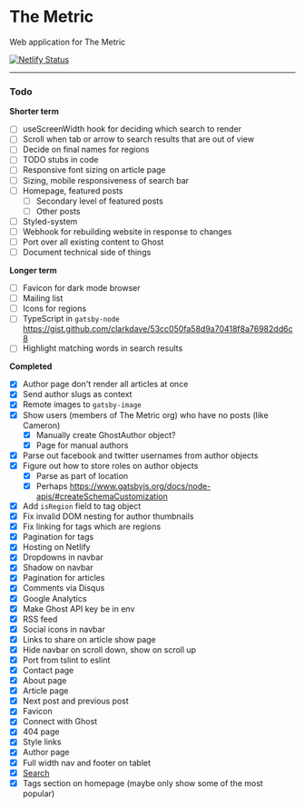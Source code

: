 # The Metric

Web application for The Metric

[![Netlify Status](https://api.netlify.com/api/v1/badges/8e48634c-3066-49a4-a099-b27251163d3f/deploy-status)](https://app.netlify.com/sites/metric/deploys)

---

### Todo

**Shorter term**

- [ ] useScreenWidth hook for deciding which search to render
- [ ] Scroll when tab or arrow to search results that are out of view
- [ ] Decide on final names for regions
- [ ] TODO stubs in code
- [ ] Responsive font sizing on article page
- [ ] Sizing, mobile responsiveness of search bar
- [ ] Homepage, featured posts
  - [ ] Secondary level of featured posts
  - [ ] Other posts
- [ ] Styled-system
- [ ] Webhook for rebuilding website in response to changes
- [ ] Port over all existing content to Ghost
- [ ] Document technical side of things

**Longer term**

- [ ] Favicon for dark mode browser
- [ ] Mailing list
- [ ] Icons for regions
- [ ] TypeScript in `gatsby-node` https://gist.github.com/clarkdave/53cc050fa58d9a70418f8a76982dd6c8
- [ ] Highlight matching words in search results

**Completed**

- [x] Author page don't render all articles at once
- [x] Send author slugs as context
- [x] Remote images to `gatsby-image`
- [x] Show users (members of The Metric org) who have no posts (like Cameron)
  - [x] Manually create GhostAuthor object?
  - [x] Page for manual authors
- [x] Parse out facebook and twitter usernames from author objects
- [x] Figure out how to store roles on author objects
  - [x] Parse as part of location
  - [x] Perhaps https://www.gatsbyjs.org/docs/node-apis/#createSchemaCustomization
- [x] Add `isRegion` field to tag object
- [x] Fix invalid DOM nesting for author thumbnails
- [x] Fix linking for tags which are regions
- [x] Pagination for tags
- [x] Hosting on Netlify
- [x] Dropdowns in navbar
- [x] Shadow on navbar
- [x] Pagination for articles
- [x] Comments via Disqus
- [x] Google Analytics
- [x] Make Ghost API key be in env
- [x] RSS feed
- [x] Social icons in navbar
- [x] Links to share on article show page
- [x] Hide navbar on scroll down, show on scroll up
- [x] Port from tslint to eslint
- [x] Contact page
- [x] About page
- [x] Article page
- [x] Next post and previous post
- [x] Favicon
- [x] Connect with Ghost
- [x] 404 page
- [x] Style links
- [x] Author page
- [x] Full width nav and footer on tablet
- [x] [Search](https://www.gatsbyjs.org/packages/gatsby-plugin-flexsearch/)
- [x] Tags section on homepage (maybe only show some of the most popular)
